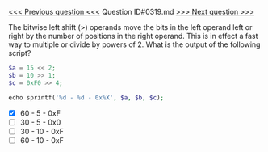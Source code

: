 [<<< Previous question <<<](0318.md)  Question ID#0319.md  [>>> Next question >>>](0320.md) 

The bitwise left shift (>) operands move the bits in the left operand left or right by the number of positions in the right operand. This is in effect a fast way to multiple or divide by powers of 2. What is the output of the following script?

```php
$a = 15 << 2;
$b = 10 >> 1;
$c = 0xF0 >> 4;

echo sprintf('%d - %d - 0x%X', $a, $b, $c);
```

- [x] 60 - 5 - 0xF
- [ ] 30 - 5 - 0x0
- [ ] 30 - 10 - 0xF
- [ ] 60 - 10 - 0xF
